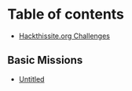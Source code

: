 # Table of contents

* [Hackthissite.org Challenges](README.md)

## Basic Missions

* [Untitled](basic-missions/untitled.md)

